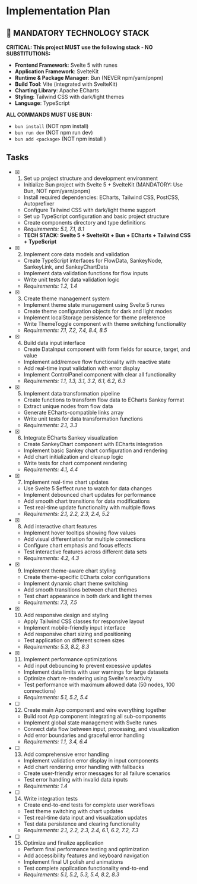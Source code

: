 # Implementation Plan

## 🚨 MANDATORY TECHNOLOGY STACK

**CRITICAL: This project MUST use the following stack - NO SUBSTITUTIONS:**

-   **Frontend Framework**: Svelte 5 with runes
-   **Application Framework**: SvelteKit
-   **Runtime & Package Manager**: Bun (NEVER npm/yarn/pnpm)
-   **Build Tool**: Vite (integrated with SvelteKit)
-   **Charting Library**: Apache ECharts
-   **Styling**: Tailwind CSS with dark/light themes
-   **Language**: TypeScript

**ALL COMMANDS MUST USE BUN:**

-   `bun install` (NOT npm install)
-   `bun run dev` (NOT npm run dev)
-   `bun add <package>` (NOT npm install <package>)

## Tasks

-   [x] 1. Set up project structure and development environment

    -   Initialize Bun project with Svelte 5 + SvelteKit (MANDATORY: Use Bun, NOT npm/yarn/pnpm)
    -   Install required dependencies: ECharts, Tailwind CSS, PostCSS, Autoprefixer
    -   Configure Tailwind CSS with dark/light theme support
    -   Set up TypeScript configuration and basic project structure
    -   Create components directory and type definitions
    -   _Requirements: 5.1, 7.1, 8.1_
    -   **TECH STACK: Svelte 5 + SvelteKit + Bun + ECharts + Tailwind CSS + TypeScript**

-   [x] 2. Implement core data models and validation

    -   Create TypeScript interfaces for FlowData, SankeyNode, SankeyLink, and SankeyChartData
    -   Implement data validation functions for flow inputs
    -   Write unit tests for data validation logic
    -   _Requirements: 1.2, 1.4_

-   [x] 3. Create theme management system

    -   Implement theme state management using Svelte 5 runes
    -   Create theme configuration objects for dark and light modes
    -   Implement localStorage persistence for theme preference
    -   Write ThemeToggle component with theme switching functionality
    -   _Requirements: 7.1, 7.2, 7.4, 8.4, 8.5_

-   [x] 4. Build data input interface

    -   Create DataInput component with form fields for source, target, and value
    -   Implement add/remove flow functionality with reactive state
    -   Add real-time input validation with error display
    -   Implement ControlPanel component with clear all functionality
    -   _Requirements: 1.1, 1.3, 3.1, 3.2, 6.1, 6.2, 6.3_

-   [x] 5. Implement data transformation pipeline

    -   Create functions to transform flow data to ECharts Sankey format
    -   Extract unique nodes from flow data
    -   Generate ECharts-compatible links array
    -   Write unit tests for data transformation functions
    -   _Requirements: 2.1, 3.3_

-   [x] 6. Integrate ECharts Sankey visualization

    -   Create SankeyChart component with ECharts integration
    -   Implement basic Sankey chart configuration and rendering
    -   Add chart initialization and cleanup logic
    -   Write tests for chart component rendering
    -   _Requirements: 4.1, 4.4_

-   [x] 7. Implement real-time chart updates

    -   Use Svelte 5 $effect rune to watch for data changes
    -   Implement debounced chart updates for performance
    -   Add smooth chart transitions for data modifications
    -   Test real-time update functionality with multiple flows
    -   _Requirements: 2.1, 2.2, 2.3, 2.4, 5.2_

-   [x] 8. Add interactive chart features

    -   Implement hover tooltips showing flow values
    -   Add visual differentiation for multiple connections
    -   Configure chart emphasis and focus effects
    -   Test interactive features across different data sets
    -   _Requirements: 4.2, 4.3_

-   [x] 9. Implement theme-aware chart styling

    -   Create theme-specific ECharts color configurations
    -   Implement dynamic chart theme switching
    -   Add smooth transitions between chart themes
    -   Test chart appearance in both dark and light themes
    -   _Requirements: 7.3, 7.5_

-   [x] 10. Add responsive design and styling

    -   Apply Tailwind CSS classes for responsive layout
    -   Implement mobile-friendly input interface
    -   Add responsive chart sizing and positioning
    -   Test application on different screen sizes
    -   _Requirements: 5.3, 8.2, 8.3_

-   [x] 11. Implement performance optimizations

    -   Add input debouncing to prevent excessive updates
    -   Implement data limits with user warnings for large datasets
    -   Optimize chart re-rendering using Svelte's reactivity
    -   Test performance with maximum allowed data (50 nodes, 100 connections)
    -   _Requirements: 5.1, 5.2, 5.4_

-   [ ] 12. Create main App component and wire everything together

    -   Build root App component integrating all sub-components
    -   Implement global state management with Svelte runes
    -   Connect data flow between input, processing, and visualization
    -   Add error boundaries and graceful error handling
    -   _Requirements: 1.1, 3.4, 6.4_

-   [ ] 13. Add comprehensive error handling

    -   Implement validation error display in input components
    -   Add chart rendering error handling with fallbacks
    -   Create user-friendly error messages for all failure scenarios
    -   Test error handling with invalid data inputs
    -   _Requirements: 1.4_

-   [ ] 14. Write integration tests

    -   Create end-to-end tests for complete user workflows
    -   Test theme switching with chart updates
    -   Test real-time data input and visualization updates
    -   Test data persistence and clearing functionality
    -   _Requirements: 2.1, 2.2, 2.3, 2.4, 6.1, 6.2, 7.2, 7.3_

-   [ ] 15. Optimize and finalize application
    -   Perform final performance testing and optimization
    -   Add accessibility features and keyboard navigation
    -   Implement final UI polish and animations
    -   Test complete application functionality end-to-end
    -   _Requirements: 5.1, 5.2, 5.3, 5.4, 8.2, 8.3_
